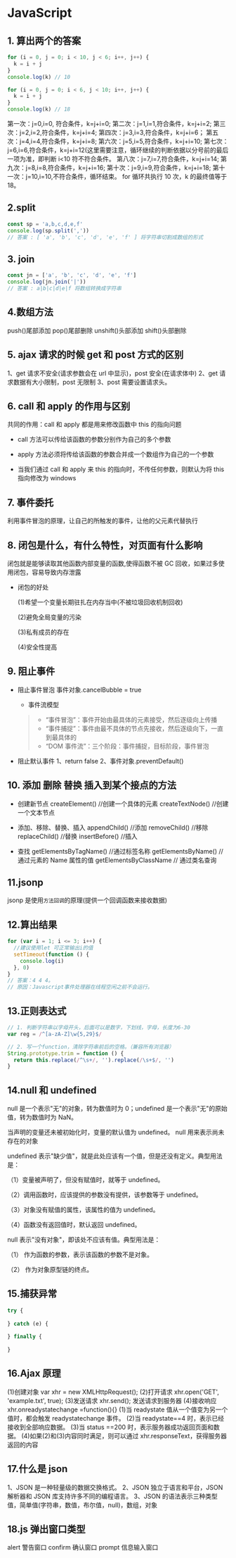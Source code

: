 # JavaScript

## 1. 算出两个的答案

```javascript
for (i = 0, j = 0; i < 10, j < 6; i++, j++) {
  k = i + j
}
console.log(k) // 10

for (i = 0, j = 0; i < 6, j < 10; i++, j++) {
  k = i + j
}
console.log(k) // 18
```

第一次：j=0,i=0, 符合条件，k=j+i=0;
第二次：j=1,i=1,符合条件，k=j+i=2;
第三次：j=2,i=2,符合条件，k=j+i=4;
第四次：j=3,i=3,符合条件，k=j+i=6；
第五次：j=4,i=4,符合条件，k=j+i=8;
第六次：j=5,i=5,符合条件，k=j+i=10;
第七次：j=6,i=6,符合条件，k=j+i=12(这里需要注意，循环继续的判断依据以分号前的最后一项为准，即判断 i<10 符不符合条件。
第八次：j=7,i=7,符合条件，k=j+i=14;
第九次：j=8,i=8,符合条件，k=j+i=16;
第十次：j=9,i=9,符合条件，k=j+i=18;
第十一次：j=10,i=10,不符合条件，循环结束。
for 循环共执行 10 次，k 的最终值等于 18。

## 2.split

```javascript
const sp = 'a,b,c,d,e,f'
console.log(sp.split(','))
// 答案 : [ 'a', 'b', 'c', 'd', 'e', 'f' ] 将字符串切割成数组的形式
```

## 3. join

```javascript
const jn = ['a', 'b', 'c', 'd', 'e', 'f']
console.log(jn.join('|'))
// 答案 : a|b|c|d|e|f 将数组转换成字符串
```

## 4.数组方法

push()尾部添加
pop()尾部删除
unshift()头部添加
shift()头部删除

## 5. ajax 请求的时候 get 和 post 方式的区别

1、get 请求不安全(请求参数会在 url 中显示)，post 安全(在请求体中)
2、get 请求数据有大小限制，post 无限制
3、post 需要设置请求头。

## 6. call 和 apply 的作用与区别

共同的作用：call 和 apply 都是用来修改函数中 this 的指向问题

- call 方法可以传给该函数的参数分别作为自己的多个参数
- apply 方法必须将传给该函数的参数合并成一个数组作为自己的一个参数

- 当我们通过 call 和 apply 来 this 的指向时，不传任何参数，则默认为将 this 指向修改为 windows

## 7. 事件委托

利用事件冒泡的原理，让自己的所触发的事件，让他的父元素代替执行

## 8. 闭包是什么，有什么特性，对页面有什么影响

闭包就是能够读取其他函数内部变量的函数,使得函数不被 GC 回收，如果过多使用闭包，容易导致内存泄露



- 闭包的好处 

  (1)希望一个变量长期驻扎在内存当中(不被垃圾回收机制回收)

  (2)避免全局变量的污染

  (3)私有成员的存在

  (4)安全性提高

## 9. 阻止事件

- 阻止事件冒泡
  事件对象.cancelBubble = true

  - 事件流模型

  > - “事件冒泡”：事件开始由最具体的元素接受，然后逐级向上传播
  > - “事件捕捉”：事件由最不具体的节点先接收，然后逐级向下，一直到最具体的
  > - “DOM 事件流”：三个阶段：事件捕捉，目标阶段，事件冒泡

- 阻止默认事件
  1、return false
  2、事件对象.preventDefault()

## 10. 添加 删除 替换 插入到某个接点的方法

- 创建新节点
  createElement() //创建一个具体的元素
  createTextNode() //创建一个文本节点
- 添加、移除、替换、插入
  appendChild() //添加
  removeChild() //移除
  replaceChild() //替换
  insertBefore() //插入

- 查找
  getElementsByTagName() //通过标签名称
  getElementsByName() //通过元素的 Name 属性的值
  getElementsByClassName // 通过类名查询

## 11.jsonp

jsonp 是使用`方法回调`的原理(提供一个回调函数来接收数据)

## 12.算出结果

```javascript
for (var i = 1; i <= 3; i++) {
  //建议使用let 可正常输出i的值
  setTimeout(function () {
    console.log(i)
  }, 0)
}
// 答案：4 4 4。
// 原因：Javascript事件处理器在线程空闲之前不会运行。
```

## 13.正则表达式

```javascript
// 1. 判断字符串以字母开头，后面可以是数字，下划线，字母，长度为6-30
var reg = /^[a-zA-Z]\w{5,29}$/

// 2. 写一个function，清除字符串前后的空格。（兼容所有浏览器）
String.prototype.trim = function () {
  return this.replace(/^\s+/, '').replace(/\s+$/, '')
}
```

## 14.null 和 undefined

null 是一个表示"无"的对象，转为数值时为 0；undefined 是一个表示"无"的原始值，转为数值时为 NaN。

当声明的变量还未被初始化时，变量的默认值为 undefined。 null 用来表示尚未存在的对象

undefined 表示"缺少值"，就是此处应该有一个值，但是还没有定义。典型用法是：

（1）变量被声明了，但没有赋值时，就等于 undefined。

（2）调用函数时，应该提供的参数没有提供，该参数等于 undefined。

（3）对象没有赋值的属性，该属性的值为 undefined。

（4）函数没有返回值时，默认返回 undefined。

null 表示"没有对象"，即该处不应该有值。典型用法是：

（1） 作为函数的参数，表示该函数的参数不是对象。

（2） 作为对象原型链的终点。

## 15.捕获异常

```javascript
try {
    
} catch (e) {
    
} finally {
    
}
```

## 16.Ajax 原理

(1)创建对象
var xhr = new XMLHttpRequest();
(2)打开请求
xhr.open('GET', 'example.txt', true);
(3)发送请求
xhr.send(); 发送请求到服务器
(4)接收响应
xhr.onreadystatechange =function(){}
(1)当 readystate 值从一个值变为另一个值时，都会触发 readystatechange 事件。
(2)当 readystate==4 时，表示已经接收到全部响应数据。
(3)当 status ==200 时，表示服务器成功返回页面和数据。
(4)如果(2)和(3)内容同时满足，则可以通过 xhr.responseText，获得服务器返回的内容

## 17.什么是 json

1、JSON 是一种轻量级的数据交换格式。
2、JSON 独立于语言和平台，JSON 解析器和 JSON 库支持许多不同的编程语言。
3、JSON 的语法表示三种类型值，简单值(字符串，数值，布尔值，null)，数组，对象

## 18.js 弹出窗口类型

alert 警告窗口
confirm 确认窗口
prompt 信息输入窗口